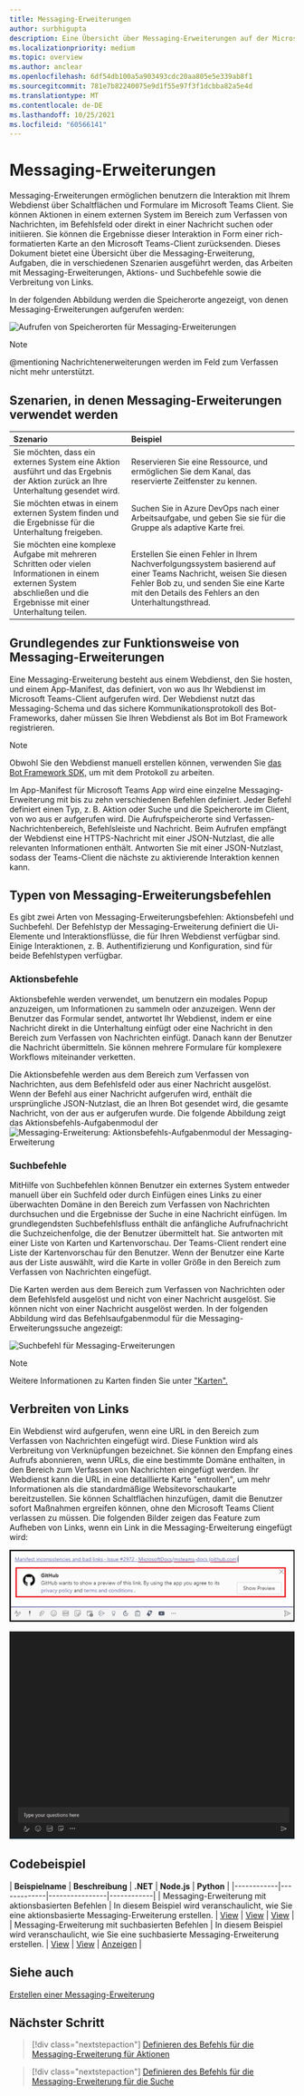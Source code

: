 ```yaml
---
title: Messaging-Erweiterungen
author: surbhigupta
description: Eine Übersicht über Messaging-Erweiterungen auf der Microsoft Teams-Plattform
ms.localizationpriority: medium
ms.topic: overview
ms.author: anclear
ms.openlocfilehash: 6df54db100a5a903493cdc20aa805e5e339ab8f1
ms.sourcegitcommit: 781e7b82240075e9d1f55e97f3f1dcbba82a5e4d
ms.translationtype: MT
ms.contentlocale: de-DE
ms.lasthandoff: 10/25/2021
ms.locfileid: "60566141"
---
```

# <a name="messaging-extensions"></a>Messaging-Erweiterungen

Messaging-Erweiterungen ermöglichen benutzern die Interaktion mit Ihrem Webdienst über Schaltflächen und Formulare im Microsoft Teams Client. Sie können Aktionen in einem externen System im Bereich zum Verfassen von Nachrichten, im Befehlsfeld oder direkt in einer Nachricht suchen oder initiieren. Sie können die Ergebnisse dieser Interaktion in Form einer rich-formatierten Karte an den Microsoft Teams-Client zurücksenden. Dieses Dokument bietet eine Übersicht über die Messaging-Erweiterung, Aufgaben, die in verschiedenen Szenarien ausgeführt werden, das Arbeiten mit Messaging-Erweiterungen, Aktions- und Suchbefehle sowie die Verbreitung von Links.

In der folgenden Abbildung werden die Speicherorte angezeigt, von denen Messaging-Erweiterungen aufgerufen werden:

![Aufrufen von Speicherorten für Messaging-Erweiterungen](~/assets/images/messaging-extension-invoke-locations.png)

> [!NOTE]
> @mentioning Nachrichtenerweiterungen werden im Feld zum Verfassen nicht mehr unterstützt.

## <a name="scenarios-where-messaging-extensions-are-used"></a>Szenarien, in denen Messaging-Erweiterungen verwendet werden

| Szenario | Beispiel |
|:-----------------|:-----------------|
|Sie möchten, dass ein externes System eine Aktion ausführt und das Ergebnis der Aktion zurück an Ihre Unterhaltung gesendet wird.|Reservieren Sie eine Ressource, und ermöglichen Sie dem Kanal, das reservierte Zeitfenster zu kennen.|
|Sie möchten etwas in einem externen System finden und die Ergebnisse für die Unterhaltung freigeben.|Suchen Sie in Azure DevOps nach einer Arbeitsaufgabe, und geben Sie sie für die Gruppe als adaptive Karte frei.|
|Sie möchten eine komplexe Aufgabe mit mehreren Schritten oder vielen Informationen in einem externen System abschließen und die Ergebnisse mit einer Unterhaltung teilen.|Erstellen Sie einen Fehler in Ihrem Nachverfolgungssystem basierend auf einer Teams Nachricht, weisen Sie diesen Fehler Bob zu, und senden Sie eine Karte mit den Details des Fehlers an den Unterhaltungsthread.|

## <a name="understand-how-messaging-extensions-work"></a>Grundlegendes zur Funktionsweise von Messaging-Erweiterungen

Eine Messaging-Erweiterung besteht aus einem Webdienst, den Sie hosten, und einem App-Manifest, das definiert, von wo aus Ihr Webdienst im Microsoft Teams-Client aufgerufen wird. Der Webdienst nutzt das Messaging-Schema und das sichere Kommunikationsprotokoll des Bot-Frameworks, daher müssen Sie Ihren Webdienst als Bot im Bot Framework registrieren. 

> [!NOTE]
> Obwohl Sie den Webdienst manuell erstellen können, verwenden Sie [das Bot Framework SDK,](https://github.com/microsoft/botframework-sdk) um mit dem Protokoll zu arbeiten.

Im App-Manifest für Microsoft Teams App wird eine einzelne Messaging-Erweiterung mit bis zu zehn verschiedenen Befehlen definiert. Jeder Befehl definiert einen Typ, z. B. Aktion oder Suche und die Speicherorte im Client, von wo aus er aufgerufen wird. Die Aufrufspeicherorte sind Verfassen-Nachrichtenbereich, Befehlsleiste und Nachricht. Beim Aufrufen empfängt der Webdienst eine HTTPS-Nachricht mit einer JSON-Nutzlast, die alle relevanten Informationen enthält. Antworten Sie mit einer JSON-Nutzlast, sodass der Teams-Client die nächste zu aktivierende Interaktion kennen kann. 

## <a name="types-of-messaging-extension-commands"></a>Typen von Messaging-Erweiterungsbefehlen

Es gibt zwei Arten von Messaging-Erweiterungsbefehlen: Aktionsbefehl und Suchbefehl. Der Befehlstyp der Messaging-Erweiterung definiert die Ui-Elemente und Interaktionsflüsse, die für Ihren Webdienst verfügbar sind. Einige Interaktionen, z. B. Authentifizierung und Konfiguration, sind für beide Befehlstypen verfügbar.

### <a name="action-commands"></a>Aktionsbefehle

Aktionsbefehle werden verwendet, um benutzern ein modales Popup anzuzeigen, um Informationen zu sammeln oder anzuzeigen. Wenn der Benutzer das Formular sendet, antwortet Ihr Webdienst, indem er eine Nachricht direkt in die Unterhaltung einfügt oder eine Nachricht in den Bereich zum Verfassen von Nachrichten einfügt. Danach kann der Benutzer die Nachricht übermitteln. Sie können mehrere Formulare für komplexere Workflows miteinander verketten.

Die Aktionsbefehle werden aus dem Bereich zum Verfassen von Nachrichten, aus dem Befehlsfeld oder aus einer Nachricht ausgelöst. Wenn der Befehl aus einer Nachricht aufgerufen wird, enthält die ursprüngliche JSON-Nutzlast, die an Ihren Bot gesendet wird, die gesamte Nachricht, von der aus er aufgerufen wurde. Die folgende Abbildung zeigt das Aktionsbefehls-Aufgabenmodul der ![ Messaging-Erweiterung: Aktionsbefehls-Aufgabenmodul der Messaging-Erweiterung](~/assets/images/task-module.png)

### <a name="search-commands"></a>Suchbefehle

MitHilfe von Suchbefehlen können Benutzer ein externes System entweder manuell über ein Suchfeld oder durch Einfügen eines Links zu einer überwachten Domäne in den Bereich zum Verfassen von Nachrichten durchsuchen und die Ergebnisse der Suche in eine Nachricht einfügen. Im grundlegendsten Suchbefehlsfluss enthält die anfängliche Aufrufnachricht die Suchzeichenfolge, die der Benutzer übermittelt hat. Sie antworten mit einer Liste von Karten und Kartenvorschau. Der Teams-Client rendert eine Liste der Kartenvorschau für den Benutzer. Wenn der Benutzer eine Karte aus der Liste auswählt, wird die Karte in voller Größe in den Bereich zum Verfassen von Nachrichten eingefügt.

Die Karten werden aus dem Bereich zum Verfassen von Nachrichten oder dem Befehlsfeld ausgelöst und nicht von einer Nachricht ausgelöst. Sie können nicht von einer Nachricht ausgelöst werden.
In der folgenden Abbildung wird das Befehlsaufgabenmodul für die Messaging-Erweiterungssuche angezeigt:

![Suchbefehl für Messaging-Erweiterungen](~/assets/images/search-extension.png)

> [!NOTE]
> Weitere Informationen zu Karten finden Sie unter ["Karten".](../task-modules-and-cards/what-are-cards.md)

## <a name="link-unfurling"></a>Verbreiten von Links

Ein Webdienst wird aufgerufen, wenn eine URL in den Bereich zum Verfassen von Nachrichten eingefügt wird. Diese Funktion wird als Verbreitung von Verknüpfungen bezeichnet. Sie können den Empfang eines Aufrufs abonnieren, wenn URLs, die eine bestimmte Domäne enthalten, in den Bereich zum Verfassen von Nachrichten eingefügt werden. Ihr Webdienst kann die URL in eine detaillierte Karte "entrollen", um mehr Informationen als die standardmäßige Websitevorschaukarte bereitzustellen. Sie können Schaltflächen hinzufügen, damit die Benutzer sofort Maßnahmen ergreifen können, ohne den Microsoft Teams Client verlassen zu müssen.
Die folgenden Bilder zeigen das Feature zum Aufheben von Links, wenn ein Link in die Messaging-Erweiterung eingefügt wird:
 
![Unfurl-Link](../assets/images/messaging-extension/unfurl-link.png)

![Verbreitung von Links](../assets/images/messaging-extension/link-unfurl.gif)

## <a name="code-sample"></a>Codebeispiel

| **Beispielname** | **Beschreibung** | **.NET** | **Node.js** | **Python** |
|------------|-------------|----------------|------------|
| Messaging-Erweiterung mit aktionsbasierten Befehlen | In diesem Beispiel wird veranschaulicht, wie Sie eine aktionsbasierte Messaging-Erweiterung erstellen. | [View](https://github.com/microsoft/BotBuilder-Samples/tree/master/samples/csharp_dotnetcore/51.teams-messaging-extensions-action) | [View](https://github.com/microsoft/BotBuilder-Samples/tree/master/samples/javascript_nodejs/51.teams-messaging-extensions-action) | [View](https://github.com/microsoft/BotBuilder-Samples/tree/main/samples/python/51.teams-messaging-extensions-action) |
| Messaging-Erweiterung mit suchbasierten Befehlen | In diesem Beispiel wird veranschaulicht, wie Sie eine suchbasierte Messaging-Erweiterung erstellen. | [View](https://github.com/microsoft/BotBuilder-Samples/tree/master/samples/csharp_dotnetcore/50.teams-messaging-extensions-search) | [View](https://github.com/microsoft/BotBuilder-Samples/tree/master/samples/javascript_nodejs/50.teams-messaging-extensions-search) | [Anzeigen](https://github.com/microsoft/BotBuilder-Samples/tree/main/samples/python/50.teams-messaging-extension-search) |

## <a name="see-also"></a>Siehe auch

[Erstellen einer Messaging-Erweiterung](../build-your-first-app/build-messaging-extension.md)


## <a name="next-step"></a>Nächster Schritt

> [!div class="nextstepaction"]
> [Definieren des Befehls für die Messaging-Erweiterung für Aktionen](~/messaging-extensions/how-to/action-commands/define-action-command.md)

> [!div class="nextstepaction"]
> [Definieren des Befehls für die Messaging-Erweiterung für die Suche](~/messaging-extensions/how-to/search-commands/define-search-command.md)
